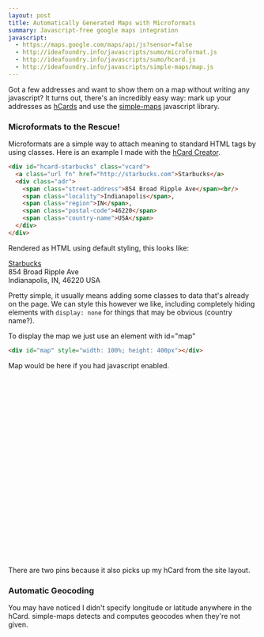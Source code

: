 ```yaml
---
layout: post
title: Automatically Generated Maps with Microformats
summary: Javascript-free google maps integration
javascript:
  - https://maps.google.com/maps/api/js?sensor=false
  - http://ideafoundry.info/javascripts/sumo/microformat.js
  - http://ideafoundry.info/javascripts/sumo/hcard.js
  - http://ideafoundry.info/javascripts/simple-maps/map.js
---
```


<p>
  Got a few addresses and want to show them on a map without writing any javascript?
  It turns out, there's an incredibly easy way: mark up your addresses as
  <a href="http://microformats.org/wiki/hcard">hCards</a> and use the
  <a href="https://github.com/collectiveidea/simple-maps">simple-maps</a> javascript library.
</p>

<h3>Microformats to the Rescue!</h3>
<p>
  Microformats are a simple way to attach meaning to standard HTML tags by
  using classes. Here is an example I made with the
  <a href="http://microformats.org/code/hcard/creator">hCard Creator</a>.
</p>

```html
<div id="hcard-starbucks" class="vcard">
  <a class="url fn" href="http://starbucks.com">Starbucks</a>
  <div class="adr">
    <span class="street-address">854 Broad Ripple Ave</span><br/>
    <span class="locality">Indianapolis</span>,
    <span class="region">IN</span>,
    <span class="postal-code">46220</span>
    <span class="country-name">USA</span>
  </div>
</div>
```

<p>
  Rendered as HTML using default styling, this looks like:
</p>

<p>
  <div id="hcard-starbucks" class="vcard">
    <a class="url fn" href="https://starbucks.com">Starbucks</a>
    <div class="adr">
      <span class="street-address">854 Broad Ripple Ave</span><br/>
      <span class="locality">Indianapolis</span>,
      <span class="region">IN</span>,
      <span class="postal-code">46220</span>
      <span class="country-name">USA</span>
    </div>
  </div>
</p>

<p>
  Pretty simple, it usually means adding some classes to data that's
  already on the page. We can style this however we like, including
  completely hiding elements with <code>display: none</code> for things
  that may be obvious (country name?).
</p>

<p>
  To display the map we just use an element with id="map"
</p>


```html
<div id="map" style="width: 100%; height: 400px"></div>
```

<div id="map" style="width: 100%; height: 400px">Map would be here if you had javascript enabled.</div>

<p>
  There are two pins because it also picks up my hCard from the site layout.
</p>

<h3>Automatic Geocoding</h3>
<p>
  You may have noticed I didn't specify longitude or latitude anywhere
  in the hCard. simple-maps detects and computes geocodes when they're not given.
</p>
